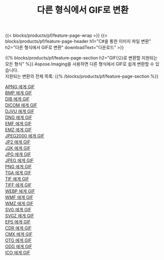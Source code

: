 ﻿---
title: 다른 형식에서 GIF로 변환 
weight: 3920
url: /ko/net/conversion/to/gif 
lang: ko
langdirlevel: 2
locales: zh-hans,ja,it,ru,de,es,fr,nl,id,lt,pl,pt,vi,tr,ko,zh-hant,ar,hi,th,sv,cs,uk,he
description: Aspose.Imaging을 사용하면 다른 형식에서 GIF로 쉽게 변환할 수 있습니다.
---

{{< blocks/products/pf/feature-page-wrap >}}
{{< blocks/products/pf/feature-page-header h1="C#을 통한 이미지 파일 변환" h2="다른 형식에서 GIF로 변환" downloadText="다운로드" >}}


{{% blocks/products/pf/feature-page-section  h2="GIF(으)로 변환할 지원되는 모든 형식" %}}
Aspose.Imaging을 사용하면 다른 형식에서 GIF로 쉽게 변환할 수 있습니다.
<br/>
지원되는 변환의 전체 목록:
{{% /blocks/products/pf/feature-page-section %}}
<div class="container-fluid productfamilypage bg-gray">
    <div class="convertypes bg-gray agp-content section">
        <div class="container">
		<div class="row other-converters">
		    <div class='col-md-2 other-converter remove-lp remove-rp'><a href="/imaging/ko/net/conversion/apng-to-gif" >APNG 에게 GIF</a></div>
<div class='col-md-2 other-converter remove-lp remove-rp'><a href="/imaging/ko/net/conversion/bmp-to-gif" >BMP 에게 GIF</a></div>
<div class='col-md-2 other-converter remove-lp remove-rp'><a href="/imaging/ko/net/conversion/dib-to-gif" >DIB 에게 GIF</a></div>
<div class='col-md-2 other-converter remove-lp remove-rp'><a href="/imaging/ko/net/conversion/dicom-to-gif" >DICOM 에게 GIF</a></div>
<div class='col-md-2 other-converter remove-lp remove-rp'><a href="/imaging/ko/net/conversion/djvu-to-gif" >DJVU 에게 GIF</a></div>
<div class='col-md-2 other-converter remove-lp remove-rp'><a href="/imaging/ko/net/conversion/dng-to-gif" >DNG 에게 GIF</a></div>
<div class='col-md-2 other-converter remove-lp remove-rp'><a href="/imaging/ko/net/conversion/emf-to-gif" >EMF 에게 GIF</a></div>
<div class='col-md-2 other-converter remove-lp remove-rp'><a href="/imaging/ko/net/conversion/emz-to-gif" >EMZ 에게 GIF</a></div>
<div class='col-md-2 other-converter remove-lp remove-rp'><a href="/imaging/ko/net/conversion/jpeg2000-to-gif" >JPEG2000 에게 GIF</a></div>
<div class='col-md-2 other-converter remove-lp remove-rp'><a href="/imaging/ko/net/conversion/jp2-to-gif" >JP2 에게 GIF</a></div>
<div class='col-md-2 other-converter remove-lp remove-rp'><a href="/imaging/ko/net/conversion/j2k-to-gif" >J2K 에게 GIF</a></div>
<div class='col-md-2 other-converter remove-lp remove-rp'><a href="/imaging/ko/net/conversion/jpg-to-gif" >JPG 에게 GIF</a></div>
<div class='col-md-2 other-converter remove-lp remove-rp'><a href="/imaging/ko/net/conversion/jpeg-to-gif" >JPEG 에게 GIF</a></div>
<div class='col-md-2 other-converter remove-lp remove-rp'><a href="/imaging/ko/net/conversion/png-to-gif" >PNG 에게 GIF</a></div>
<div class='col-md-2 other-converter remove-lp remove-rp'><a href="/imaging/ko/net/conversion/tga-to-gif" >TGA 에게 GIF</a></div>
<div class='col-md-2 other-converter remove-lp remove-rp'><a href="/imaging/ko/net/conversion/tif-to-gif" >TIF 에게 GIF</a></div>
<div class='col-md-2 other-converter remove-lp remove-rp'><a href="/imaging/ko/net/conversion/tiff-to-gif" >TIFF 에게 GIF</a></div>
<div class='col-md-2 other-converter remove-lp remove-rp'><a href="/imaging/ko/net/conversion/webp-to-gif" >WEBP 에게 GIF</a></div>
<div class='col-md-2 other-converter remove-lp remove-rp'><a href="/imaging/ko/net/conversion/wmf-to-gif" >WMF 에게 GIF</a></div>
<div class='col-md-2 other-converter remove-lp remove-rp'><a href="/imaging/ko/net/conversion/wmz-to-gif" >WMZ 에게 GIF</a></div>
<div class='col-md-2 other-converter remove-lp remove-rp'><a href="/imaging/ko/net/conversion/svg-to-gif" >SVG 에게 GIF</a></div>
<div class='col-md-2 other-converter remove-lp remove-rp'><a href="/imaging/ko/net/conversion/svgz-to-gif" >SVGZ 에게 GIF</a></div>
<div class='col-md-2 other-converter remove-lp remove-rp'><a href="/imaging/ko/net/conversion/eps-to-gif" >EPS 에게 GIF</a></div>
<div class='col-md-2 other-converter remove-lp remove-rp'><a href="/imaging/ko/net/conversion/cdr-to-gif" >CDR 에게 GIF</a></div>
<div class='col-md-2 other-converter remove-lp remove-rp'><a href="/imaging/ko/net/conversion/cmx-to-gif" >CMX 에게 GIF</a></div>
<div class='col-md-2 other-converter remove-lp remove-rp'><a href="/imaging/ko/net/conversion/otg-to-gif" >OTG 에게 GIF</a></div>
<div class='col-md-2 other-converter remove-lp remove-rp'><a href="/imaging/ko/net/conversion/odg-to-gif" >ODG 에게 GIF</a></div>
<div class='col-md-2 other-converter remove-lp remove-rp'><a href="/imaging/ko/net/conversion/ico-to-gif" >ICO 에게 GIF</a></div>
                </div>
        </div>
    </div>
</div>
<br/>

